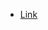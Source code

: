 
- [Link](https://www.hackerearth.com/challenge/hiring/caavo-software-engineer-hiring-challenge/problems/)
